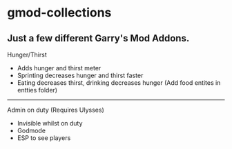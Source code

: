 # gmod-collections
Just a few different Garry's Mod Addons.
----------------------------------------
Hunger/Thirst
* Adds hunger and thirst meter
* Sprinting decreases hunger and thirst faster
* Eating decreases thirst, drinking decreases hunger
(Add food entites in entties folder)
----------------------------------------
Admin on duty (Requires Ulysses)
* Invisible whilst on duty
* Godmode
* ESP to see players
